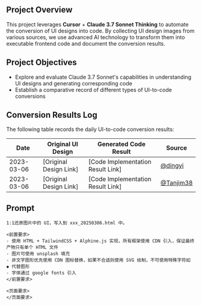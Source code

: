 ## Project Overview

This project leverages **Cursor** + **Claude 3.7 Sonnet Thinking** to automate the conversion of UI designs into code. By collecting UI design images from various sources, we use advanced AI technology to transform them into executable frontend code and document the conversion results.

## Project Objectives

- Explore and evaluate Claude 3.7 Sonnet's capabilities in understanding UI designs and generating corresponding code
- Establish a comparative record of different types of UI-to-code conversions

## Conversion Results Log

The following table records the daily UI-to-code conversion results:

| Date | Original UI Design | Generated Code Result | Source |
|------|-------------------|----------------------|--------|
| 2023-03-06 | [Original Design Link] | [Code Implementation Result Link] | [@dingyi](https://x.com/dingyi/status/1897253014806880540) |
| 2023-03-06 | [Original Design Link] | [Code Implementation Result Link] | [@Tanjim38](https://x.com/Tanjim38/status/1897205862974021780) |

## Prompt

```
1:1还原图片中的 UI，写入到 xxx_20250306.html 中。

<前置要求>
- 使用 HTML + TailwindCSS + Alphine.js 实现，所有框架使用 CDN 引入，保证最终产物只有单个 HTML 文件
- 图片可使用 unsplash 填充
- 非文字图形优先使用 CDN 图标替换，如果不合适则使用 SVG 绘制，不可使用特殊字符如 ◆ 代替图形
- 字体通过 google fonts 引入
</前置要求>

<页面要求>
</页面要求>
```
